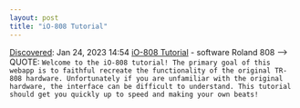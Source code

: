 ```yaml
---
layout: post
title: "iO-808 Tutorial"
---
```

[Discovered](http://rolandtanglao.com/2020/07/29/p1-blogthis-checkvist-list-links-to-blog/): Jan 24, 2023 14:54 [iO-808 Tutorial](https://io808.com/tutorial) - software Roland 808 --> QUOTE: `Welcome to the iO-808 tutorial! The primary goal of this webapp is to faithful recreate the functionality of the original TR-808 hardware. Unfortunately if you are unfamiliar with the original hardware, the interface can be difficult to understand. This tutorial should get you quickly up to speed and making your own beats!`

